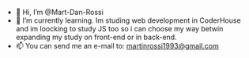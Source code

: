 - 👋 Hi, I’m @Mart-Dan-Rossi
- 🌱 I’m currently learning. Im studing web development in CoderHouse and im loocking to study JS too so i can choose my way betwin expanding my study on front-end or in back-end.
- 📫 You can send me an e-mail to: martinrossi1993@gmail.com
